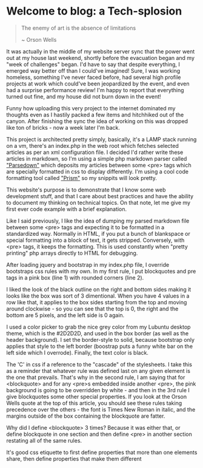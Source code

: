 # Welcome to blog: a Tech-splosion

>The enemy of art is the absence of limitations
>
>~ Orson Wells

It was actually in the middle of my website server sync that the power went out at my house last weekend, shortly before the evacuation began and my "week of challenges" began. I'd have to say that despite everything, I emerged way better off than I could've imagined! Sure, I was working homeless, something I've never faced before, had several high profile projects at work which could've been jeopardized by the event, and even had a surprise performance review! I'm happy to report that everything turned out fine, and my house did not burn down in the event!

Funny how uploading this very project to the internet dominated my thoughts even as I hastily packed a few items and hitchhiked out of the canyon. After finishing the sync the idea of working on this was dropped like ton of bricks - now a week later I'm back.

This project is architected pretty simply, basically, it's a LAMP stack running on a vm, there's an index.php in the web root which fetches selected articles as per an xml configuration file. I decided I'd rather write these articles in markdown, so I'm using a simple php markdown parser called ["Parsedown"](http://parsedown.org/) which deposits my articles between some &lt;pre&gt; tags which are specially formatted in css to display differently. I'm using a cool code formatting tool called ["Prism"](http://prismjs.com/) so my snippits will look pretty.

This website's purpose is to demonstrate that I know some web development stuff, and that I care about best practices and have the ability to document my thinking on technical topics. On that note, let me give my first ever code example with a brief explanation.

<code-sample code="blockquote, pre {
    background: pink;
    white-space: pre-wrap;
    word-break: keep-all;
    padding: 40px;
    border-radius: .8em;
    border-width: 0 5px 5px 0;
    border-color: #2D2D2D;
    border-style: solid;
    color: #000;
}
blockquote, pre pre {
    background: white;
}
blockquote {
    font-family: 'Times New Roman';
    font-style: italic;
    margin-left: 60px;
    margin-right: 60px;
}" lang="css"></code-sample>

Like I said previously, I like the idea of dumping my parsed markdown file between some &lt;pre&gt; tags and expecting it to be formatted in a standardized way. Normally in HTML, if you put a bunch of blankspace or special formatting into a block of text, it gets stripped. Conversely, with &lt;pre&gt; tags, it keeps the formatting. This is used constantly when "pretty printing" php arrays directly to HTML for debugging.

After loading jquery and bootstrap in my index.php file, I override bootstraps css rules with my own. In my first rule, I put blockquotes and pre tags in a pink box (line 1) with rounded corners (line 2). 

  I liked the look of the black outline on the right and bottom sides making it looks like the box was sort of 3 dimentional. When you have 4 values in a row like that, it applies to the box sides starting from the top and moving around clockwise - so you can see that the top is 0, the right and the bottom are 5 pixels, and the left side is 0 again.
  
I used a color picker to grab the nice grey color from my Lubuntu desktop theme, which is the #2D2D2D, and used in the box border (as well as the header background). I set the border-style to solid, because bootstrap only applies that style to the left border (boostrap puts a funny white bar on the left side which I overrode). Finally, the text color is black.

The 'C' in css if a reference to the "cascade" of the stylesheets. I take this as a reminder that whatever rule was defined last on any given element is the one that prevails. That's why in the second rule, I am saying that for &lt;blockquote&gt; and for any &lt;pre&gt;s embedded inside another &lt;pre&gt;, the pink background is going to be overridden by white - and then in the 3rd rule I give blockquotes some other special properties. If you look at the Orson Wells quote at the top of this article, you should see these rules taking precedence over the others - the font is Times New Roman in italic, and the margins outside of the box containing the blockquote are fatter.

Why did I define &lt;blockquote&gt; 3 times? Because it was either that, or define blockquote in one section and then define &lt;pre&gt; in another section restating all of the same rules. 
<div class="list">It's good css etiquette to first define properties that more than one elements share, then define properties that make them different</list>